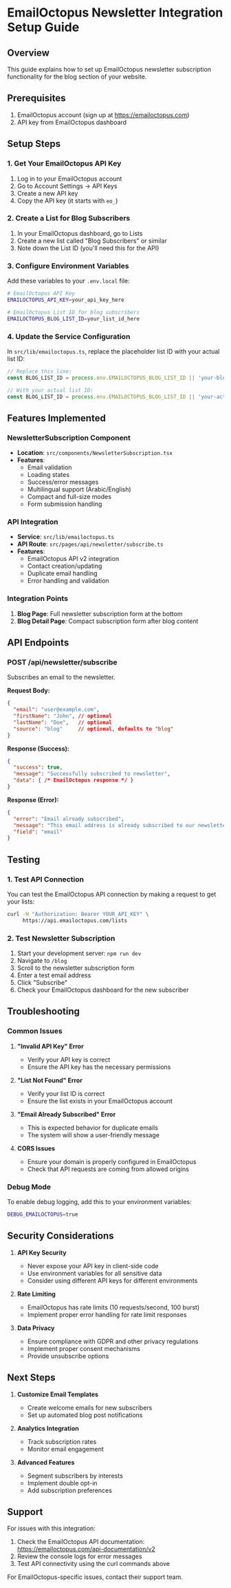 # EmailOctopus Newsletter Integration Setup Guide

## Overview
This guide explains how to set up EmailOctopus newsletter subscription functionality for the blog section of your website.

## Prerequisites
1. EmailOctopus account (sign up at https://emailoctopus.com)
2. API key from EmailOctopus dashboard

## Setup Steps

### 1. Get Your EmailOctopus API Key
1. Log in to your EmailOctopus account
2. Go to Account Settings → API Keys
3. Create a new API key
4. Copy the API key (it starts with `eo_`)

### 2. Create a List for Blog Subscribers
1. In your EmailOctopus dashboard, go to Lists
2. Create a new list called "Blog Subscribers" or similar
3. Note down the List ID (you'll need this for the API)

### 3. Configure Environment Variables
Add these variables to your `.env.local` file:

```bash
# EmailOctopus API Key
EMAILOCTOPUS_API_KEY=your_api_key_here

# EmailOctopus List ID for blog subscribers
EMAILOCTOPUS_BLOG_LIST_ID=your_list_id_here
```

### 4. Update the Service Configuration
In `src/lib/emailoctopus.ts`, replace the placeholder list ID with your actual list ID:

```typescript
// Replace this line:
const BLOG_LIST_ID = process.env.EMAILOCTOPUS_BLOG_LIST_ID || 'your-blog-list-id';

// With your actual list ID:
const BLOG_LIST_ID = process.env.EMAILOCTOPUS_BLOG_LIST_ID || 'your-actual-list-id';
```

## Features Implemented

### NewsletterSubscription Component
- **Location**: `src/components/NewsletterSubscription.tsx`
- **Features**:
  - Email validation
  - Loading states
  - Success/error messages
  - Multilingual support (Arabic/English)
  - Compact and full-size modes
  - Form submission handling

### API Integration
- **Service**: `src/lib/emailoctopus.ts`
- **API Route**: `src/pages/api/newsletter/subscribe.ts`
- **Features**:
  - EmailOctopus API v2 integration
  - Contact creation/updating
  - Duplicate email handling
  - Error handling and validation

### Integration Points
1. **Blog Page**: Full newsletter subscription form at the bottom
2. **Blog Detail Page**: Compact subscription form after blog content

## API Endpoints

### POST /api/newsletter/subscribe
Subscribes an email to the newsletter.

**Request Body:**
```json
{
  "email": "user@example.com",
  "firstName": "John", // optional
  "lastName": "Doe",   // optional
  "source": "blog"     // optional, defaults to "blog"
}
```

**Response (Success):**
```json
{
  "success": true,
  "message": "Successfully subscribed to newsletter",
  "data": { /* EmailOctopus response */ }
}
```

**Response (Error):**
```json
{
  "error": "Email already subscribed",
  "message": "This email address is already subscribed to our newsletter",
  "field": "email"
}
```

## Testing

### 1. Test API Connection
You can test the EmailOctopus API connection by making a request to get your lists:

```bash
curl -H "Authorization: Bearer YOUR_API_KEY" \
     https://api.emailoctopus.com/lists
```

### 2. Test Newsletter Subscription
1. Start your development server: `npm run dev`
2. Navigate to `/blog`
3. Scroll to the newsletter subscription form
4. Enter a test email address
5. Click "Subscribe"
6. Check your EmailOctopus dashboard for the new subscriber

## Troubleshooting

### Common Issues

1. **"Invalid API Key" Error**
   - Verify your API key is correct
   - Ensure the API key has the necessary permissions

2. **"List Not Found" Error**
   - Verify your list ID is correct
   - Ensure the list exists in your EmailOctopus account

3. **"Email Already Subscribed" Error**
   - This is expected behavior for duplicate emails
   - The system will show a user-friendly message

4. **CORS Issues**
   - Ensure your domain is properly configured in EmailOctopus
   - Check that API requests are coming from allowed origins

### Debug Mode
To enable debug logging, add this to your environment variables:
```bash
DEBUG_EMAILOCTOPUS=true
```

## Security Considerations

1. **API Key Security**
   - Never expose your API key in client-side code
   - Use environment variables for all sensitive data
   - Consider using different API keys for different environments

2. **Rate Limiting**
   - EmailOctopus has rate limits (10 requests/second, 100 burst)
   - Implement proper error handling for rate limit responses

3. **Data Privacy**
   - Ensure compliance with GDPR and other privacy regulations
   - Implement proper consent mechanisms
   - Provide unsubscribe options

## Next Steps

1. **Customize Email Templates**
   - Create welcome emails for new subscribers
   - Set up automated blog post notifications

2. **Analytics Integration**
   - Track subscription rates
   - Monitor email engagement

3. **Advanced Features**
   - Segment subscribers by interests
   - Implement double opt-in
   - Add subscription preferences

## Support

For issues with this integration:
1. Check the EmailOctopus API documentation: https://emailoctopus.com/api-documentation/v2
2. Review the console logs for error messages
3. Test API connectivity using the curl commands above

For EmailOctopus-specific issues, contact their support team.
